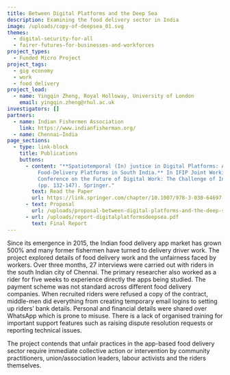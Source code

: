 ```yaml
---
title: Between Digital Platforms and the Deep Sea
description: Examining the food delivery sector in India
image: /uploads/copy-of-deepsea_01.svg
themes:
  - digital-security-for-all
  - fairer-futures-for-businesses-and-workforces
project_types:
  - Funded Micro Project
project_tags:
  - gig economy
  - work
  - food delivery
project_lead:
  - name: Yingqin Zheng, Royal Holloway, University of London
    email: yingqin.zheng@rhul.ac.uk
investigators: []
partners:
  - name: Indian Fishermen Association
    link: https://www.indianfisherman.org/
  - name: Chennai–India
page_sections:
  - type: link-block
    title: Publications
    buttons:
      - content: "**Spatiotemporal (In) justice in Digital Platforms: An Analysis of
          Food-Delivery Platforms in South India.** In IFIP Joint Working
          Conference on the Future of Digital Work: The Challenge of Inequality
          (pp. 132-147). Springer."
        text: Read the Paper
        url: https://link.springer.com/chapter/10.1007/978-3-030-64697-4_11
      - text: Proposal
        url: /uploads/proposal-between-digital-platforms-and-the-deep-sea.pdf
      - url: /uploads/report-digitalplatformsdeepsea.pdf
        text: Final Report
---
```

Since its emergence in 2015, the Indian food delivery app market has grown 500% and many former fishermen have turned to delivery driver work. The project explored details of food delivery work and the unfairness faced by workers. Over three months, 27 interviews were carried out with riders in the south Indian city of Chennai. The primary researcher also worked as a rider for five weeks to experience directly the apps being studied. The payment scheme was not standard across different food delivery companies. When recruited riders were refused a copy of the contract, middle-men did everything from creating temporary email logins to setting up riders’ bank details. Personal and financial details were shared over WhatsApp which is prone to misuse. There is a lack of organised training for important support features such as raising dispute resolution requests or reporting technical issues. 

The project contends that unfair practices in the app-based food delivery sector require immediate collective action or intervention by community practitioners, union/association leaders, labour activists and the riders themselves.